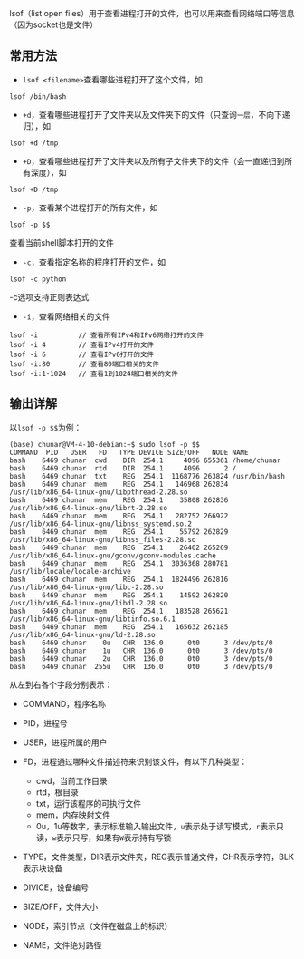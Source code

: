 lsof（list open files）用于查看进程打开的文件，也可以用来查看网络端口等信息（因为socket也是文件）

## 常用方法

- `lsof <filename>`查看哪些进程打开了这个文件，如

```
lsof /bin/bash
```

- `+d`，查看哪些进程打开了文件夹以及文件夹下的文件（只查询`一层`，不向下递归），如

```
lsof +d /tmp
```

- `+D`，查看哪些进程打开了文件夹以及所有子文件夹下的文件（会一直递归到所有深度），如

```
lsof +D /tmp
```

- `-p`，查看某个进程打开的所有文件，如

```
lsof -p $$
```

查看当前shell脚本打开的文件

- `-c`，查看指定名称的程序打开的文件，如

```
lsof -c python
```

-c选项支持正则表达式

- `-i`，查看网络相关的文件

```
lsof -i          // 查看所有IPv4和IPv6网络打开的文件
lsof -i 4        // 查看IPv4打开的文件
lsof -i 6        // 查看IPv6打开的文件
lsof -i:80       // 查看80端口相关的文件
lsof -i:1-1024   // 查看1到1024端口相关的文件
```

## 输出详解

以`lsof -p $$`为例：

```
(base) chunar@VM-4-10-debian:~$ sudo lsof -p $$
COMMAND  PID   USER   FD   TYPE DEVICE SIZE/OFF   NODE NAME
bash    6469 chunar  cwd    DIR  254,1     4096 655361 /home/chunar
bash    6469 chunar  rtd    DIR  254,1     4096      2 /
bash    6469 chunar  txt    REG  254,1  1168776 263824 /usr/bin/bash
bash    6469 chunar  mem    REG  254,1   146968 262834 /usr/lib/x86_64-linux-gnu/libpthread-2.28.so
bash    6469 chunar  mem    REG  254,1    35808 262836 /usr/lib/x86_64-linux-gnu/librt-2.28.so
bash    6469 chunar  mem    REG  254,1   282752 266922 /usr/lib/x86_64-linux-gnu/libnss_systemd.so.2
bash    6469 chunar  mem    REG  254,1    55792 262829 /usr/lib/x86_64-linux-gnu/libnss_files-2.28.so
bash    6469 chunar  mem    REG  254,1    26402 265269 /usr/lib/x86_64-linux-gnu/gconv/gconv-modules.cache
bash    6469 chunar  mem    REG  254,1  3036368 280781 /usr/lib/locale/locale-archive
bash    6469 chunar  mem    REG  254,1  1824496 262816 /usr/lib/x86_64-linux-gnu/libc-2.28.so
bash    6469 chunar  mem    REG  254,1    14592 262820 /usr/lib/x86_64-linux-gnu/libdl-2.28.so
bash    6469 chunar  mem    REG  254,1   183528 265621 /usr/lib/x86_64-linux-gnu/libtinfo.so.6.1
bash    6469 chunar  mem    REG  254,1   165632 262185 /usr/lib/x86_64-linux-gnu/ld-2.28.so
bash    6469 chunar    0u   CHR  136,0      0t0      3 /dev/pts/0
bash    6469 chunar    1u   CHR  136,0      0t0      3 /dev/pts/0
bash    6469 chunar    2u   CHR  136,0      0t0      3 /dev/pts/0
bash    6469 chunar  255u   CHR  136,0      0t0      3 /dev/pts/0
```

从左到右各个字段分别表示：

- COMMAND，程序名称

- PID，进程号

- USER，进程所属的用户

- FD，进程通过哪种文件描述符来识别该文件，有以下几种类型：

    - cwd，当前工作目录
    - rtd，根目录
    - txt，运行该程序的可执行文件
    - mem，内存映射文件
    - 0u，1u等数字，表示标准输入输出文件，`u`表示处于读写模式，`r`表示只读，`w`表示只写，如果有`W`表示持有写锁

- TYPE，文件类型，DIR表示文件夹，REG表示普通文件，CHR表示字符，BLK表示块设备

- DIVICE，设备编号

- SIZE/OFF，文件大小

- NODE，索引节点（文件在磁盘上的标识）

- NAME，文件绝对路径
